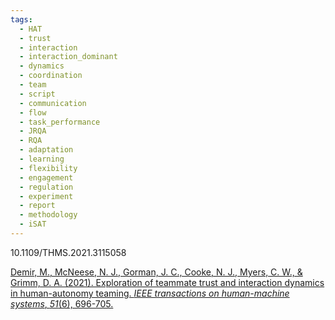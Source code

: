 ```yaml
---
tags:
  - HAT
  - trust
  - interaction
  - interaction_dominant
  - dynamics
  - coordination
  - team
  - script
  - communication
  - flow
  - task_performance
  - JRQA
  - RQA
  - adaptation
  - learning
  - flexibility
  - engagement
  - regulation
  - experiment
  - report
  - methodology
  - iSAT
---
```

10.1109/THMS.2021.3115058

[Demir, M., McNeese, N. J., Gorman, J. C., Cooke, N. J., Myers, C. W., & Grimm, D. A. (2021). Exploration of teammate trust and interaction dynamics in human-autonomy teaming. _IEEE transactions on human-machine systems_, _51_(6), 696-705.](https://ieeexplore.ieee.org/stamp/stamp.jsp?arnumber=9563095&casa_token=C0Eo1oSPnF8AAAAA:EpSt2JMg8VnohCVXA5_j1sPkYH0Ky9iuJRCXx3slh3zQXpC0dTQWSROtBBhThVZBajluOI1B)